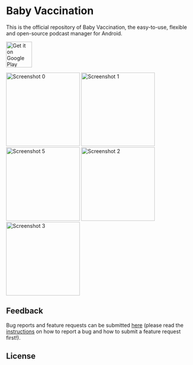 # Baby Vaccination

This is the official repository of Baby Vaccination, the easy-to-use, flexible and open-source podcast manager for Android.

[<img src="https://play.google.com/intl/en_us/badges/images/generic/en_badge_web_generic.png"
alt="Get it on Google Play"
height="70">](https://play.google.com/store/apps/details?id=co.ampersandllc.baby-vaccination)

<img src="https://raw.githubusercontent.com/screenshots/Splash.png" alt="Screenshot 0" height="200">
<img src="https://raw.githubusercontent.com/screenshots/BabyName.png" alt="Screenshot 1" height="200"> 
<img src="https://raw.githubusercontent.com/screenshots/BabyDoB.png" alt="Screenshot 5" height="200">
<img src="https://raw.githubusercontent.com/screenshots/BabyProfileComplete.png" alt="Screenshot 2" height="200"> 
<img src="https://raw.githubusercontent.com/screenshots/Dashboard.png" alt="Screenshot 3" height="200"> 

## Feedback
Bug reports and feature requests can be submitted [here](https://github.com/joelarmah/baby-vaccination-android/issues) (please read the [instructions](https://github.com/AntennaPod/AntennaPod/blob/develop/CONTRIBUTING.md) on how to report a bug and how to submit a feature request first!).

## License